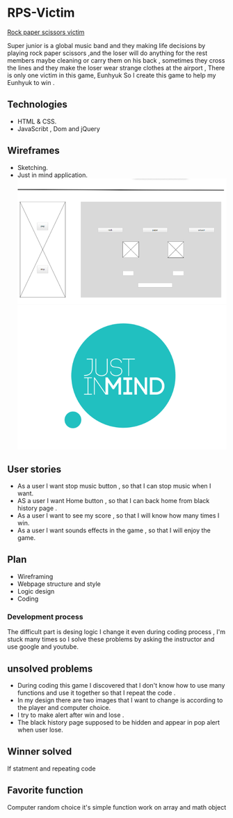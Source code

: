 # RPS-Victim
[Rock paper scissors victim](https://pages.git.generalassemb.ly/xlightx/RPS-Victim/)


Super junior is a global music band and they making life decisions by playing rock paper scissors ,and the loser will do anything for the rest members maybe cleaning or carry them on his back  , sometimes they cross the lines and they make the loser wear strange clothes at the airport , There is only one victim in this game, Eunhyuk
So I create this game to help my Eunhyuk to win .

## Technologies
- HTML & CSS.
- JavaScribt , Dom and jQuery
## Wireframes
- Sketching.
- Just in mind application.
![](img/screenshoot.png)
![](img/justinmind.png)
## User stories
- As a user I want stop music button , so that I can stop music when I want.
- AS a user I want Home button  , so that I can back home from black history page .
- As a user I want to see my score , so that I will know how many times I win.
- As a user I want sounds effects in the game , so that I will enjoy the game.

## Plan
- Wireframing
- Webpage structure and style
- Logic design
- Coding 
### Development process
The difficult part is desing logic I change it even during coding process ,
 I'm stuck many times so I solve these problems by asking the instructor and  use google and  youtube.

 ## unsolved problems
 - During coding this game I discovered that I don't know how to use many functions and use it together so that I repeat the code .
 - In my design there are two images that I want to change is according to the player and computer choice.
 - I try to make alert after win and lose .
 - The black history page supposed to be hidden and appear in pop alert when user lose.
 ## Winner solved
 If statment and repeating code

 ##  Favorite function 
 Computer random choice it's simple function work on array and math object
